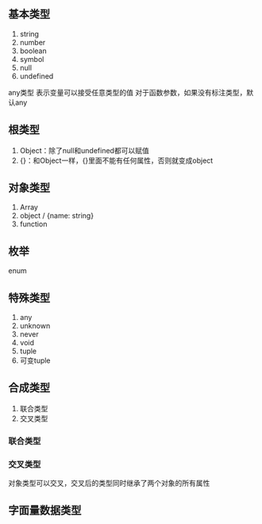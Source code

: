 ## 基本类型

1. string
2. number
3. boolean
4. symbol
5. null
6. undefined

any类型
表示变量可以接受任意类型的值
对于函数参数，如果没有标注类型，默认any

## 根类型

1. Object：除了null和undefined都可以赋值
2. {}：和Object一样，{}里面不能有任何属性，否则就变成object

## 对象类型

1. Array
2. object / {name: string}
3. function

## 枚举

enum

## 特殊类型

1. any
2. unknown
3. never
4. void
5. tuple
6. 可变tuple

## 合成类型

1. 联合类型
2. 交叉类型

### 联合类型

### 交叉类型

对象类型可以交叉，交叉后的类型同时继承了两个对象的所有属性

 

## 字面量数据类型
